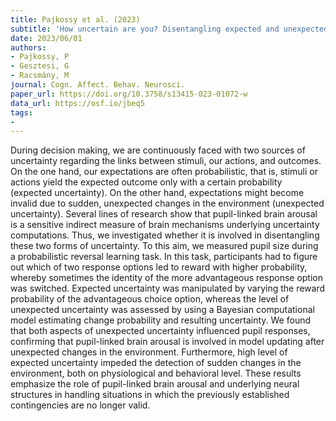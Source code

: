 ```yaml
---
title: Pajkossy et al. (2023)
subtitle: 'How uncertain are you? Disentangling expected and unexpected uncertainty in pupil-linked brain arousal during reversal learning'
date: 2023/06/01
authors:
- Pajkossy, P
- Gesztesi, G
- Racsmány, M
journal: Cogn. Affect. Behav. Neurosci.
paper_url: https://doi.org/10.3758/s13415-023-01072-w
data_url: https://osf.io/jbeq5
tags:
- 
---
```


During decision making, we are continuously faced with two sources of uncertainty regarding the links between stimuli, our actions, and outcomes. On the one hand, our expectations are often probabilistic, that is, stimuli or actions yield the expected outcome only with a certain probability (expected uncertainty). On the other hand, expectations might become invalid due to sudden, unexpected changes in the environment (unexpected uncertainty). Several lines of research show that pupil-linked brain arousal is a sensitive indirect measure of brain mechanisms underlying uncertainty computations. Thus, we investigated whether it is involved in disentangling these two forms of uncertainty. To this aim, we measured pupil size during a probabilistic reversal learning task. In this task, participants had to figure out which of two response options led to reward with higher probability, whereby sometimes the identity of the more advantageous response option was switched. Expected uncertainty was manipulated by varying the reward probability of the advantageous choice option, whereas the level of unexpected uncertainty was assessed by using a Bayesian computational model estimating change probability and resulting uncertainty. We found that both aspects of unexpected uncertainty influenced pupil responses, confirming that pupil-linked brain arousal is involved in model updating after unexpected changes in the environment. Furthermore, high level of expected uncertainty impeded the detection of sudden changes in the environment, both on physiological and behavioral level. These results emphasize the role of pupil-linked brain arousal and underlying neural structures in handling situations in which the previously established contingencies are no longer valid.
